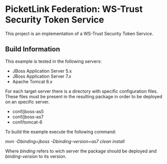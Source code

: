 # PicketLink Federation: WS-Trust Security Token Service #
 
This project is an implementation of a WS-Trust Security Token Service.

## Build Information ##

This example is tested in the following servers:

+ JBoss Application Server 5.x
+ JBoss Application Server 7.x
+ Apache Tomcat 6.x

For each target server there is a directory with specific configuration files. These files must be present in the resulting package in order to be deployed on an specific server.

+ conf/jboss-as5
+ conf/jboss-as7
+ conf/tomcat-6

To build the example execute the following command:

*mvn -Dbinding=jboss -Dbinding-version=as7 clean install*

Where *binding* refers to wich server the package should be deployed and *binding-version* to its version.
